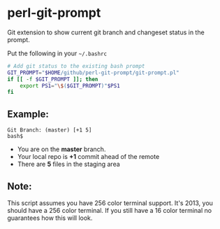 perl-git-prompt
===============

Git extension to show current git branch and changeset status in the prompt.

Put the following in your `~/.bashrc`

~~~bash
# Add git status to the existing bash prompt
GIT_PROMPT="$HOME/github/perl-git-prompt/git-prompt.pl"
if [[ -f $GIT_PROMPT ]]; then
	export PS1="\$($GIT_PROMPT)"$PS1
fi
~~~

Example:
--------
~~~
Git Branch: (master) [+1 5]
bash$
~~~

* You are on the **master** branch.
* Your local repo is **+1** commit ahead of the remote
* There are **5** files in the staging area

Note:
-----
This script assumes you have 256 color terminal support. It's 2013, you
should have a 256 color terminal. If you still have a 16 color terminal
no guarantees how this will look.
